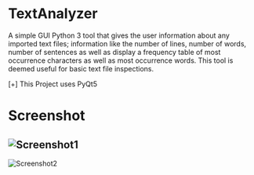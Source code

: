 # TextAnalyzer
A simple GUI Python 3 tool that gives the user information about any imported text files; information like the
number of lines, number of words, number of sentences as well as display a frequency table of most occurrence characters as well as most occurrence words. 
This tool is deemed useful for basic text file inspections.

[+] This Project uses PyQt5

# Screenshot
![Screenshot1](https://i.imgur.com/bY0QIPJ.png)
---
![Screenshot2](https://i.imgur.com/Z3iCNHu.png)
